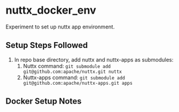# nuttx_docker_env
Experiment to set up nuttx app environment.


## Setup Steps Followed

1. In repo base directory, add nuttx and nuttx-apps as submodules:
    1. Nuttx command: `git submodule add git@github.com:apache/nuttx.git nuttx`
    1. Nuttx-apps command: `git submodule add git@github.com:apache/nuttx-apps.git apps`


## Docker Setup Notes
